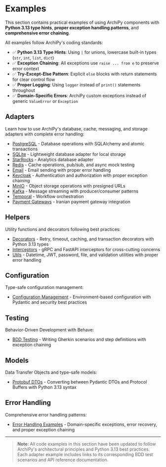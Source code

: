 # Examples

This section contains practical examples of using ArchiPy components with **Python 3.13 type hints**, **proper exception handling patterns**, and **comprehensive error chaining**.

All examples follow ArchiPy's coding standards:

- ✅ **Python 3.13 Type Hints**: Using `|` for unions, lowercase built-in types (`str`, `int`, `list`, `dict`)
- ✅ **Exception Chaining**: All exceptions use `raise ... from e` to preserve error context
- ✅ **Try-Except-Else Pattern**: Explicit `else` blocks with return statements for clear control flow
- ✅ **Proper Logging**: Using `logger` instead of `print()` statements throughout
- ✅ **Domain-Specific Errors**: ArchiPy custom exceptions instead of generic `ValueError` or `Exception`

## Adapters

Learn how to use ArchiPy's database, cache, messaging, and storage adapters with complete error handling:

- [PostgreSQL](adapters/postgres.md) - Database operations with SQLAlchemy and atomic transactions
- [SQLite](adapters/sqlite.md) - Lightweight database adapter for local storage
- [StarRocks](adapters/starrocks.md) - Analytics database adapter
- [Redis](adapters/redis.md) - Cache operations, pub/sub, and async mock testing
- [Email](adapters/email.md) - Email sending with proper error handling
- [Keycloak](adapters/keycloak.md) - Authentication and authorization with proper exception chaining
- [MinIO](adapters/minio.md) - Object storage operations with presigned URLs
- [Kafka](adapters/kafka.md) - Message streaming with producer/consumer patterns
- [Temporal](adapters/temporal.md) - Workflow orchestration
- [Payment Gateways](adapters/parsian_payment.md) - Iranian payment gateway integration

## Helpers

Utility functions and decorators following best practices:

- [Decorators](helpers/decorators.md) - Retry, timeout, caching, and transaction decorators with Python 3.13 types
- [Interceptors](helpers/interceptors.md) - gRPC and FastAPI interceptors for cross-cutting concerns
- [Utils](helpers/utils.md) - Datetime, JWT, password, file, and validation utilities with proper error handling

## Configuration

Type-safe configuration management:

- [Configuration Management](config_management.md) - Environment-based configuration with Pydantic and security best practices

## Testing

Behavior-Driven Development with Behave:

- [BDD Testing](bdd_testing.md) - Writing Gherkin scenarios and step definitions with exception chaining

## Models

Data Transfer Objects and type-safe models:

- [Protobuf DTOs](models/protobuf_dtos.md) - Converting between Pydantic DTOs and Protocol Buffers with Python 3.13 syntax

## Error Handling

Comprehensive error handling patterns:

- [Error Handling Examples](error_handling.md) - Domain-specific exceptions, error recovery, and proper exception chaining

---

> **Note**: All code examples in this section have been updated to follow ArchiPy's architectural principles and Python 3.13 best practices. Each adapter example includes links to its corresponding BDD test scenarios and API reference documentation.

